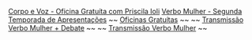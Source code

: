 [Corpo e Voz - Oficina Gratuíta com Priscila Ioli](https://www.google.com)
[Verbo Mulher - Segunda Temporada de Apresentações](https://www.google.com)
~~ [Oficinas Gratuítas]() ~~
~~ [Transmissão Verbo Mulher + Debate]() ~~
~~ [Transmissão Verbo Mulher]() ~~
